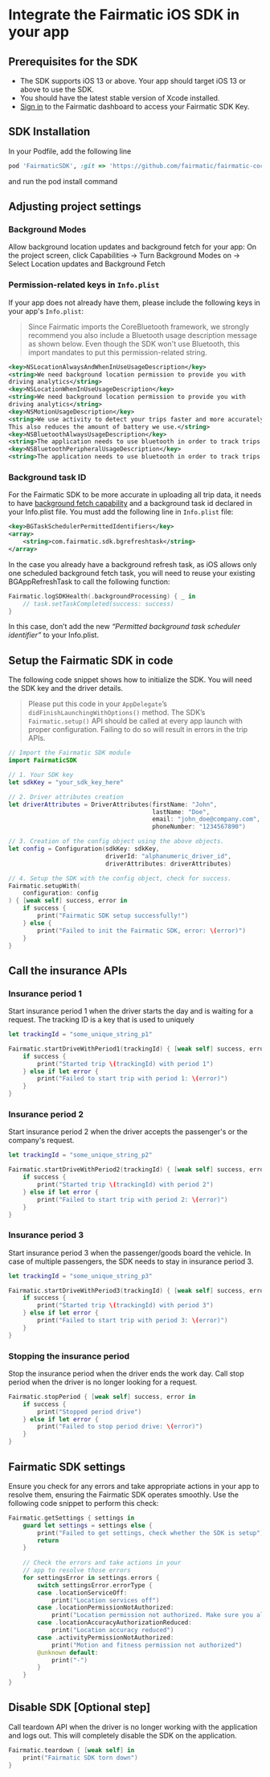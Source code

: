 # Integrate the Fairmatic iOS SDK in your app

## Prerequisites for the SDK

- The SDK supports iOS 13 or above. Your app should target iOS 13 or above to use the SDK.
- You should have the latest stable version of Xcode installed.
- [Sign in](https://app.fairmatic.com/settings/advanced) to the Fairmatic dashboard to access your Fairmatic SDK Key.

## SDK Installation

In your Podfile, add the following line
```ruby
pod 'FairmaticSDK', :git => 'https://github.com/fairmatic/fairmatic-cocoapods', :tag => '3.0.0'
```
and run the pod install command

## Adjusting project settings

### Background Modes

Allow background location updates and background fetch for your app:
On the project screen, click Capabilities → Turn Background Modes on → Select Location updates and Background Fetch

### Permission-related keys in `Info.plist`

If your app does not already have them, please include the following keys in your app's `Info.plist`:

> Since Fairmatic imports the CoreBluetooth framework, we strongly recommend you also include a Bluetooth usage description message as shown below. Even though the SDK won't use Bluetooth, this import mandates to put this permission-related string.

```xml
<key>NSLocationAlwaysAndWhenInUseUsageDescription</key>
<string>We need background location permission to provide you with
driving analytics</string>
<key>NSLocationWhenInUseUsageDescription</key>
<string>We need background location permission to provide you with
driving analytics</string>
<key>NSMotionUsageDescription</key>
<string>We use activity to detect your trips faster and more accurately.
This also reduces the amount of battery we use.</string>
<key>NSBluetoothAlwaysUsageDescription</key>
<string>The application needs to use bluetooth in order to track trips accurately</string>
<key>NSBluetoothPeripheralUsageDescription</key>
<string>The application needs to use bluetooth in order to track trips accurately</string>
```

### Background task ID

For the Fairmatic SDK to be more accurate in uploading all trip data, it needs to have [background fetch capability](https://developer.apple.com/documentation/uikit/using-background-tasks-to-update-your-app) and a background task id declared in your Info.plist file. You must add the following line in `Info.plist` file:

```xml
<key>BGTaskSchedulerPermittedIdentifiers</key>
<array>
	<string>com.fairmatic.sdk.bgrefreshtask</string>
</array>
```

In the case you already have a background refresh task, as iOS allows only one scheduled background fetch task, you will need to reuse your existing BGAppRefreshTask to call the following function:

```swift
Fairmatic.logSDKHealth(.backgroundProcessing) { _ in
    // task.setTaskCompleted(success: success)
}
```

In this case, don’t add the new *“Permitted background task scheduler identifier”* to your Info.plist.

## Setup the Fairmatic SDK in code

The following code snippet shows how to initialize the SDK. You will need the SDK key and the driver details.

> Please put this code in your `AppDelegate`’s `didFinishLaunchingWithOptions()` method. The SDK’s `Fairmatic.setup()` API should be called at every app launch with proper configuration. Failing to do so will result in errors in the trip APIs.

```swift
// Import the Fairmatic SDK module
import FairmaticSDK

// 1. Your SDK key
let sdkKey = "your_sdk_key_here"

// 2. Driver attributes creation
let driverAttributes = DriverAttributes(firstName: "John",
                                        lastName: "Doe",
                                        email: "john_doe@company.com",
                                        phoneNumber: "1234567890")

// 3. Creation of the config object using the above objects.
let config = Configuration(sdkKey: sdkKey,
                           driverId: "alphanumeric_driver_id",
                           driverAttributes: driverAttributes)

// 4. Setup the SDK with the config object, check for success.
Fairmatic.setupWith(
    configuration: config
) { [weak self] success, error in
    if success {
        print("Fairmatic SDK setup successfully!")
    } else {
        print("Failed to init the Fairmatic SDK, error: \(error)")
    }
}
```

## Call the insurance APIs

### Insurance period 1
Start insurance period 1 when the driver starts the day and is waiting for a request. The tracking ID is a key that is used to uniquely

```swift
let trackingId = "some_unique_string_p1"

Fairmatic.startDriveWithPeriod1(trackingId) { [weak self] success, error in
    if success {
        print("Started trip \(trackingId) with period 1")        
    } else if let error {
        print("Failed to start trip with period 1: \(error)")
    }
}
```

### Insurance period 2
Start insurance period 2 when the driver accepts the passenger's or the company's request.

```swift
let trackingId = "some_unique_string_p2"

Fairmatic.startDriveWithPeriod2(trackingId) { [weak self] success, error in
    if success {
        print("Started trip \(trackingId) with period 2")        
    } else if let error {
        print("Failed to start trip with period 2: \(error)")
    }
}
```

### Insurance period 3
Start insurance period 3 when the passenger/goods board the vehicle. In case of multiple passengers, the SDK needs to stay in insurance period 3.

```swift
let trackingId = "some_unique_string_p3"

Fairmatic.startDriveWithPeriod3(trackingId) { [weak self] success, error in
    if success {
        print("Started trip \(trackingId) with period 3")        
    } else if let error {
        print("Failed to start trip with period 3: \(error)")
    }
}
```
### Stopping the insurance period
Stop the insurance period when the driver ends the work day. Call stop period when the driver is no longer looking for a request.

```swift
Fairmatic.stopPeriod { [weak self] success, error in
    if success {
        print("Stopped period drive")
    } else if let error {
        print("Failed to stop period drive: \(error)")
    }
}
```

## Fairmatic SDK settings

Ensure you check for any errors and take appropriate actions in your app to resolve them, ensuring the Fairmatic SDK operates smoothly. Use the following code snippet to perform this check:

```swift
Fairmatic.getSettings { settings in
    guard let settings = settings else {
        print("Failed to get settings, check whether the SDK is setup")
        return
    }
    
    // Check the errors and take actions in your 
    // app to resolve those errors
    for settingsError in settings.errors {
        switch settingsError.errorType {
        case .locationServiceOff:
            print("Location services off")
        case .locationPermissionNotAuthorized:
            print("Location permission not authorized. Make sure you allow always access to location")
        case .locationAccuracyAuthorizationReduced:
            print("Location accuracy reduced")
        case .activityPermissionNotAuthorized:
            print("Motion and fitness permission not authorized")
        @unknown default:
            print("-")
        }
    }
}
```

## Disable SDK [Optional step]
Call teardown API when the driver is no longer working with the application and logs out. This will completely disable the SDK on the application.

```swift
Fairmatic.teardown { [weak self] in
    print("Fairmatic SDK torn down")
}
```
